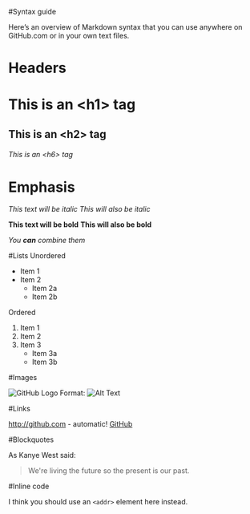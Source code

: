 #Syntax guide

Here’s an overview of Markdown syntax that you can use anywhere on GitHub.com or in your own text files.

# Headers

# This is an <h1\> tag
## This is an <h2\> tag
###### This is an <h6\> tag

# Emphasis

*This text will be italic*
_This will also be italic_

**This text will be bold**
__This will also be bold__

_You **can** combine them_

#Lists
Unordered

* Item 1
* Item 2
  * Item 2a
  * Item 2b

Ordered

1. Item 1
2. Item 2
3. Item 3
   * Item 3a
   * Item 3b

#Images

![GitHub Logo](/images/logo.png)
Format: ![Alt Text](url)

#Links

http://github.com - automatic!
[GitHub](http://github.com)

#Blockquotes

As Kanye West said:

> We're living the future so
> the present is our past.

#Inline code

I think you should use an
`<addr>` element here instead.

